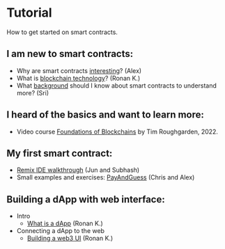 # Tutorial

How to get started on smart contracts.

## I am new to smart contracts:

- Why are smart contracts [interesting](https://hackmd.io/@alexhkurz/BywKgFiMj)? (Alex)
- What is [blockchain technology](https://hackmd.io/@RonanK/rymn1kTfs)? (Ronan K.)
- What [background](https://hackmd.io/@sripkunda/background-for-smart-contracts) should I know about smart contracts to understand more? (Sri)
<!-- Why are NFTs so popular? (Ronan K.)-->

## I heard of the basics and want to learn more:

<!--Course https://web3.courses/teacher-training-track/01-intro-blockchain-smart-contracts/ by Jacob Lindahl-->

- Video course [Foundations of Blockchains](https://www.youtube.com/playlist?list=PLEGCF-WLh2RLOHv_xUGLqRts_9JxrckiA) by Tim Roughgarden, 2022.

## My first smart contract:

- [Remix IDE walkthrough](https://hackmd.io/@JunYoon/BkfaCW_Zj) (Jun and Subhash)
- Small examples and exercises: [PayAndGuess](PayAndGuess/README.md) (Chris and Alex)

<!--## I understand the basics about smart contracts and want to do a small project to learn more.
Jun and Subhash-->

## Building a dApp with web interface:

- Intro
  - [What is a dApp](https://hackmd.io/@RonanK/SJF47ICkj) (Ronan K.)
- Connecting a dApp to the web
  - [Building a web3 UI](https://hackmd.io/@RonanK/BJPWlCjzo) (Ronan K.)




